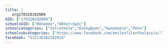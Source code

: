 ```yaml
---
title: |
   org170320192009
UID: ["170320192009"]
schoolsUID: ["Θάλασσα","Αθλητισμός"]
schoolcategories: ["Ιστιοπλοϊα","Κολύμβηση","Κωπηλασία","Πόλο"]
schoolsubcategories: ["https://www.facebook.com/omilosfilonthalassis/"]
facebook: "513138362182914"
---
```


